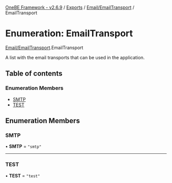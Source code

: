 [OneBE Framework - v2.6.9](../README.md) / [Exports](../modules.md) / [Email/EmailTransport](../modules/Email_EmailTransport.md) / EmailTransport

# Enumeration: EmailTransport

[Email/EmailTransport](../modules/Email_EmailTransport.md).EmailTransport

A list with the email transports that can be used in the application.

## Table of contents

### Enumeration Members

- [SMTP](Email_EmailTransport.EmailTransport.md#smtp)
- [TEST](Email_EmailTransport.EmailTransport.md#test)

## Enumeration Members

### SMTP

• **SMTP** = ``"smtp"``

___

### TEST

• **TEST** = ``"test"``
